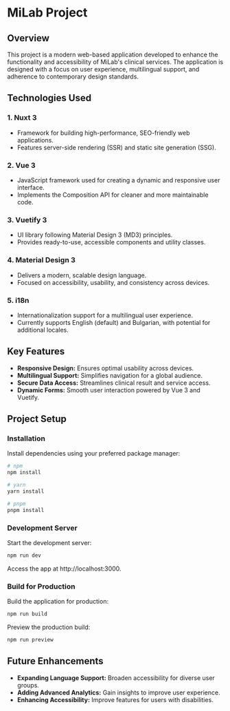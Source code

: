 # MiLab Project

## Overview

This project is a modern web-based application developed to enhance the functionality and accessibility of MiLab's clinical services. The application is designed with a focus on user experience, multilingual support, and adherence to contemporary design standards.

## Technologies Used

### 1. **Nuxt 3**
- Framework for building high-performance, SEO-friendly web applications.
- Features server-side rendering (SSR) and static site generation (SSG).

### 2. **Vue 3**
- JavaScript framework used for creating a dynamic and responsive user interface.
- Implements the Composition API for cleaner and more maintainable code.

### 3. **Vuetify 3**
- UI library following Material Design 3 (MD3) principles.
- Provides ready-to-use, accessible components and utility classes.

### 4. **Material Design 3**
- Delivers a modern, scalable design language.
- Focused on accessibility, usability, and consistency across devices.

### 5. **i18n**
- Internationalization support for a multilingual user experience.
- Currently supports English (default) and Bulgarian, with potential for additional locales.

## Key Features

- **Responsive Design:** Ensures optimal usability across devices.
- **Multilingual Support:** Simplifies navigation for a global audience.
- **Secure Data Access:** Streamlines clinical result and service access.
- **Dynamic Forms:** Smooth user interaction powered by Vue 3 and Vuetify.

## Project Setup

### Installation
Install dependencies using your preferred package manager:
```bash
# npm
npm install

# yarn
yarn install

# pnpm
pnpm install
```

### Development Server
Start the development server:
```bash
npm run dev
```
Access the app at http://localhost:3000.

### Build for Production
Build the application for production:
```bash
npm run build
```
Preview the production build:
```bash
npm run preview
```

## Future Enhancements

- **Expanding Language Support:** Broaden accessibility for diverse user groups.
- **Adding Advanced Analytics:** Gain insights to improve user experience.
- **Enhancing Accessibility:** Improve features for users with disabilities.
